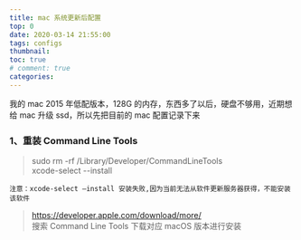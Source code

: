 ```yaml
---
title: mac 系统更新后配置
top: 0
date: 2020-03-14 21:55:00
tags: configs
thumbnail:
toc: true
# comment: true
categories:
---
```


我的 mac 2015 年低配版本，128G 的内存，东西多了以后，硬盘不够用，近期想给 mac 升级 ssd，所以先把目前的 mac 配置记录下来

<!-- more -->

### 1、重装 Command Line Tools

> sudo rm -rf /Library/Developer/CommandLineTools  
> xcode-select --install

`注意：xcode-select –install 安装失败,因为当前无法从软件更新服务器获得，不能安装该软件`

> https://developer.apple.com/download/more/  
> 搜索 Command Line Tools 下载对应 macOS 版本进行安装
